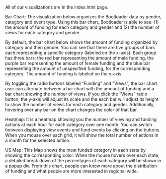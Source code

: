 All of our visualizations are in the index.html page. 

Bar Chart:
The visualization below organizes the Bootloader data by gender, category and event type. Using this bar chart, Bootloader is able to see: (1) the amount of funding for each category and gender and (2) the number of views for each category and gender.

By default, the bar chart below shows the amount of funding organized by category and then gender. You can see that there are five groups of bars each representing a specific category (labeled on the x-axis). Each group has three bars: the red bar representing the amount of male funding, the purple bar representing the amount of female funding and the blue bar representing the amount of unspecified funding, for the corresponding category. The amount of funding is labeled on the y-axis.

By toggling the radio buttons labeled “Funding” and “Views”, the bar chart user can alternate between a bar chart with the amount of funding and a bar chart showing the number of views. If you click the “Views” radio button, the y-axis will adjust its scale and the each bar will adjust its height to show the number of views for each category and gender. Additionally, hovering over any bar on the chart changes the color of that bar.


Heatmap:
It is a heatmap showing you the number of viewing and funding actions at each hour for each category over one month. You can switch between displaying view events and fund events by clicking on the buttons. When you mouse over each grid, it will show the total number of actions in a month for the selected action. 



US Map:
This Map shows the most funded category in each state by showing the corresponding color. When the mouse hovers over each state, a detailed break down of the percentages of each category will be shown in a popup div.
From this chart, people can know more about the distribution of funding and what people are more interested in regional wide.